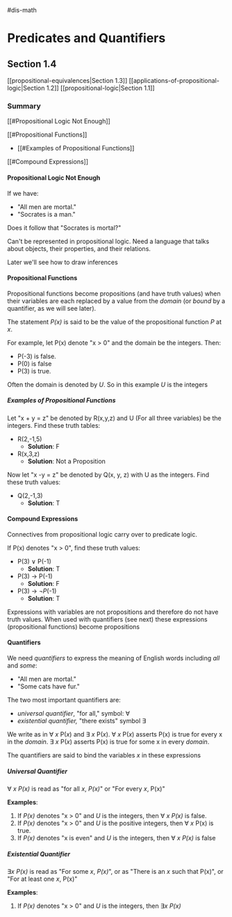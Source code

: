 #dis-math 

# Predicates and Quantifiers
## Section 1.4
[[propositional-equivalences|Section 1.3]]
[[applications-of-propositional-logic|Section 1.2]]
[[propositional-logic|Section 1.1]]

### Summary
[[#Propositional Logic Not Enough]]

[[#Propositional Functions]]
- [[#Examples of Propositional Functions]]

[[#Compound Expressions]]

#### Propositional Logic Not Enough

If we have:
- "All men are mortal."
- "Socrates is a man."

Does it follow that "Socrates is mortal?"

Can't be represented in propositional logic. Need a language that talks about objects, their properties, and their relations.

Later we'll see how to draw inferences

#### Propositional Functions

Propositional functions become propositions (and have truth values) when their variables are each replaced by a value from the *domain* (or *bound* by a quantifier, as we will see later).

The statement *P(x)* is said to be the value of the propositional function *P* at *x*.

For example, let P(x) denote "x > 0" and the domain be the integers. Then:
- P(-3) is false.
- P(0) is false
- P(3) is true.

Often the domain is denoted by *U*. So in this example *U* is the integers

##### Examples of Propositional Functions

Let "x + y = z" be denoted by R(x,y,z) and U (For all three variables) be the integers. Find these truth tables:
- R(2,-1,5)
	- __Solution__: F
- R(x,3,z)
	- __Solution__: Not a Proposition

Now let "x -y = z" be denoted by Q(x, y, z) with U as the integers. Find these truth values:
- Q(2,-1,3)
	- __Solution__: T

#### Compound Expressions

Connectives from propositional logic carry over to predicate logic.

If P(x) denotes "x > 0", find these truth values:
- P(3) $\vee$ P(-1)
	- __Solution__: T
- P(3) $\rightarrow$ P(-1)
	- __Solution__: F
- P(3) $\rightarrow$ $\neg$*P*(-1)
	- __Solution__: T

Expressions with variables are not propositions and therefore do not have truth values.
When used with quantifiers (see next) these expressions (propositional functions) become propositions

#### Quantifiers

We need *quantifiers* to express the meaning of English words including *all* and *some*:
- "All men are mortal."
- "Some cats have fur."

The two most important quantifiers are:
- *universal quantifier*, "for all," symbol: $\forall$
- *existential quantifier,* "there exists" symbol $\exists$

We write as in $\forall$ *x* P(*x*) and $\exists$ *x* P(*x*).
$\forall$ *x* P(*x*) asserts P(x) is true for every x in the *domain*.
$\exists$ *x* P(*x*) asserts P(x) is true for some x in every *domain*.

The quantifiers are said to bind the variables *x* in these expressions 

##### Universal Quantifier

$\forall$ *x* *P(x)* is read as "for all *x*, *P(x)*" or "For every *x*, P(x)"

__Examples__:
1) If *P(x)* denotes "x > 0" and *U* is the integers, then $\forall$ *x* *P(x)* is false.
2) If *P(x)* denotes "x > 0" and *U* is the positive integers, then $\forall$ *x* P(x) is true.
3) If *P(x)* denotes "x is even" and *U* is the integers, then $\forall$ *x* *P(x)* is false

##### Existential Quantifier

$\exists$*x* *P(x)* is read as "For some *x*, *P(x)*", or as "There is an *x* such that P(x)", or "For at least one *x*, P(x)"

__Examples__:
1. If *P(x)* denotes "x > 0" and *U* is the integers, then $\exists$*x* *P(x)*